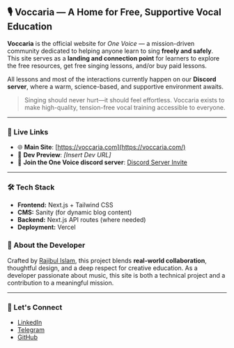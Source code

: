 ## 🎙️ Voccaria — A Home for Free, Supportive Vocal Education

**Voccaria** is the official website for _One Voice_ — a mission-driven community dedicated to helping anyone learn to sing **freely and safely**. This site serves as a **landing and connection point** for learners to explore the free resources, get free singing lessons, and/or buy paid lessons.

All lessons and most of the interactions currently happen on our **Discord server**, where a warm, science-based, and supportive environment awaits.

> Singing should never hurt—it should feel effortless. Voccaria exists to make high-quality, tension-free vocal training accessible to everyone.

---

### 🔗 Live Links

- 🌐 **Main Site**: [https://voccaria.com](https://voccaria.com/)
- 🧪 **Dev Preview**: _[Insert Dev URL]_
- 💬 **Join the One Voice discord server**: [Discord Server Invite](https://discord.com/invite/4Z5JKYPhTe)

---

### 🛠 Tech Stack

- **Frontend:** Next.js + Tailwind CSS
- **CMS:** Sanity (for dynamic blog content)
- **Backend:** Next.js API routes (where needed)
- **Deployment:** Vercel

### 👤 About the Developer

Crafted by [Rajibul Islam](https://www.linkedin.com/in/rajibul-dev), this project blends **real-world collaboration**, thoughtful design, and a deep respect for creative education. As a developer passionate about music, this site is both a technical project and a contribution to a meaningful mission.

---

### 🤝 Let's Connect

- [LinkedIn](https://www.linkedin.com/in/rajibul-dev)
- [Telegram](https://t.me/rajiraji201)
- [GitHub](https://github.com/rajibul-de)
